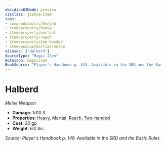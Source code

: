 ```yaml
---
obsidianUIMode: preview
cssclass: json5e-item
tags:
- compendium/src/5e/phb
- item/property/heavy
- item/property/martial
- item/property/reach
- item/property/two-handed
- item/weapon/martial/melee
aliases: ["Halberd"]
SourceType: "Magic Item"
NoteIcon: magicitem
BookSource: "Player's Handbook p. 149. Available in the SRD and the Basic Rules."
---
```

# Halberd
*Melee Weapon*  

- **Damage**: 1d10 S
- **Properties**: [Heavy](/2-Mechanics/CLI/rules/item-properties.md#Heavy), Martial, [Reach](/2-Mechanics/CLI/rules/item-properties.md#Reach), [Two-handed](/2-Mechanics/CLI/rules/item-properties.md#Two-handed)
- **Cost**: 20 gp
- **Weight**: 6.0 lbs.

*Source: Player's Handbook p. 149. Available in the SRD and the Basic Rules.*